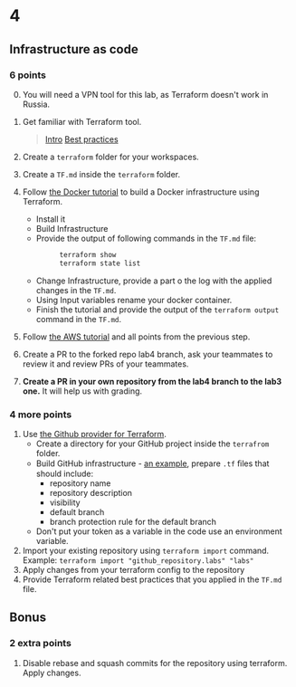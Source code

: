 # 4

## Infrastructure as code

### 6 points

0. You will need a VPN tool for this lab, as Terraform doesn't work in Russia.

1. Get familiar with Terraform tool.
   > [Intro](https://www.terraform.io/intro/index.html)
   > [Best practices](https://www.terraform.io/docs/cloud/guides/recommended-practices/index.html)
2. Create a `terraform` folder for your workspaces.
3. Create a `TF.md` inside the `terraform` folder.
4. Follow [the Docker tutorial](https://learn.hashicorp.com/collections/terraform/docker-get-started) to build a Docker infrastructure using Terraform.
   * Install it
   * Build Infrastructure
   * Provide the output of following commands in the `TF.md` file:

   ```sh
            terraform show
            terraform state list
   ```

   * Change Infrastructure, provide a part o the log with the applied changes in the `TF.md`.
   * Using Input variables rename your docker container.
   * Finish the tutorial and provide the output of the `terraform output` command in the `TF.md`.

5. Follow [the AWS tutorial](https://learn.hashicorp.com/tutorials/terraform/aws-build?in=terraform/aws-get-started) and all points from the previous step.
6. Create a PR to the forked repo lab4 branch, ask your teammates to review it and review PRs of your teammates.
7. **Create a PR in your own repository from the lab4 branch to the lab3 one.** It will help us with grading.

### 4 more points

1. Use [the Github provider for Terraform](https://registry.terraform.io/providers/integrations/github/latest/docs).
   * Create a directory for your GitHub project inside the `terrafrom` folder.
   * Build GitHub infrastructure - [an example](https://dev.to/pwd9000/manage-and-maintain-github-with-terraform-2k86), prepare `.tf` ﬁles that should include:
       * repository name
       * repository description
       * visibility
       * default branch
       * branch protection rule for the default branch
   * Don't put your token as a variable in the code use an environment variable.
2. Import your existing repository using `terraform import` command. Example: `terraform import "github_repository.labs" "labs"`
3. Apply changes from your terraform config to the repository
4. Provide Terraform related best practices that you applied in the `TF.md` file.

## Bonus

### 2 extra points

1. Disable rebase and squash commits for the repository using terraform. Apply changes.
